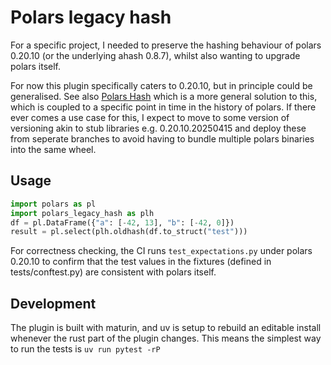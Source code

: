 # Polars legacy hash

For a specific project, I needed to preserve the hashing behaviour of polars 0.20.10 (or the underlying ahash 0.8.7),
whilst also wanting to upgrade polars itself. 

For now this plugin specifically caters to 0.20.10, but in principle could be generalised. See also [Polars Hash](https://github.com/ion-elgreco/polars-hash) which is a more general solution to this, which is coupled to a specific point in time in the history of polars. If there ever comes a use case for this, I expect to move to some version of versioning akin to stub libraries e.g. 0.20.10.20250415 and deploy these from seperate branches to avoid having to bundle multiple polars binaries into the same wheel.

## Usage
```python
import polars as pl
import polars_legacy_hash as plh
df = pl.DataFrame({"a": [-42, 13], "b": [-42, 0]})
result = pl.select(plh.oldhash(df.to_struct("test")))

```
For correctness checking, the CI runs `test_expectations.py` under polars 0.20.10 to
confirm that the test values in the fixtures (defined in tests/conftest.py) are consistent with polars itself.


## Development
The plugin is built with maturin, and uv is setup to rebuild an editable install whenever the rust part of the plugin changes. This means the simplest way to run the tests is
`uv run pytest -rP`

